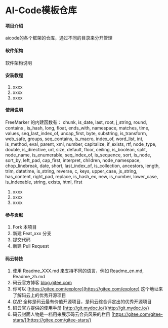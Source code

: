 # AI-Code模板仓库

#### 项目介绍
aicode的各个框架的仓库，通过不同的目录来分开管理

#### 软件架构
软件架构说明


#### 安装教程

1. xxxx
2. xxxx
3. xxxx

#### 使用说明
FreeMarker   的内建函数有：
chunk,  is_date,  last,  root,  j_string,  round,   contains ,  is_hash,  long,  float,  ends_with,  namespace,  matches,  time,  values,  seq_last_index_of,  uncap_first,  byte,  substring,  is_transform,  web_safe,  groups,  seq_contains,  is_macro,  index_of,  word_list,  int,  is_method,  eval,  parent,  xml,  number,  capitalize,  if_exists,  rtf,  node_type,  double,  is_directive,  url,  size,  default,  floor,  ceiling, is_boolean,  split,  node_name,  is_enumerable,  seq_index_of,  is_sequence,  sort,  is_node,   
sort_by,  left_pad,  cap_first,  interpret,  children,  node_namespace,  chop_linebreak, date,  short,  last_index_of,  is_collection,  ancestors,  length,  trim,  datetime, is_string,  reverse,  c,  keys,  upper_case,  js_string,  has_content,  right_pad,  replace,  is_hash_ex,  new,  is_number,  lower_case,  is_indexable,  string,  exists,  html,  first
1. xxxx
2. xxxx
3. xxxx

#### 参与贡献

1. Fork 本项目
2. 新建 Feat_xxx 分支
3. 提交代码
4. 新建 Pull Request


#### 码云特技

1. 使用 Readme\_XXX.md 来支持不同的语言，例如 Readme\_en.md, Readme\_zh.md
2. 码云官方博客 [blog.gitee.com](https://blog.gitee.com)
3. 你可以 [https://gitee.com/explore](https://gitee.com/explore) 这个地址来了解码云上的优秀开源项目
4. [GVP](https://gitee.com/gvp) 全称是码云最有价值开源项目，是码云综合评定出的优秀开源项目
5. 码云官方提供的使用手册 [http://git.mydoc.io/](http://git.mydoc.io/)
6. 码云封面人物是一档用来展示码云会员风采的栏目 [https://gitee.com/gitee-stars/](https://gitee.com/gitee-stars/)